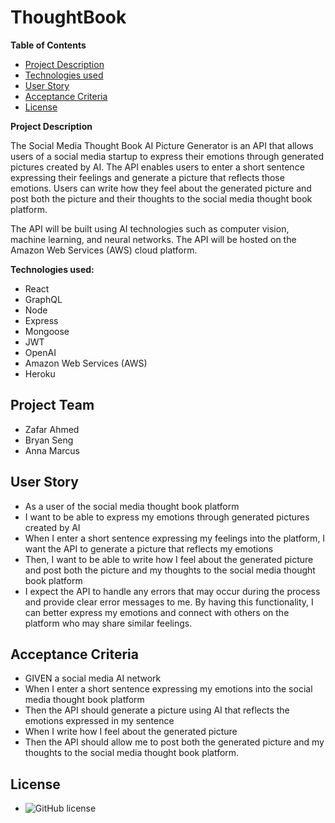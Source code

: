 
# ThoughtBook



**Table of Contents**

- [Project Description](#project-description)
- [Technologies used](#technologies-used)
- [User Story](#user-story)
- [Acceptance Criteria](#acceptance-criteria)
- [License](#license)


**Project Description**

The Social Media Thought Book AI Picture Generator is an API that allows users of a social media startup to express their emotions through generated pictures created by AI. The API enables users to enter a short sentence expressing their feelings and generate a picture that reflects those emotions. Users can write how they feel about the generated picture and post both the picture and their thoughts to the social media thought book platform.

The API will be built using AI technologies such as computer vision, machine learning, and neural networks. The API will be hosted on the Amazon Web Services (AWS) cloud platform.


**Technologies used:**

- React
- GraphQL
- Node
- Express
- Mongoose
- JWT
- OpenAI
- Amazon Web Services (AWS)
- Heroku


## Project Team

- Zafar Ahmed
- Bryan Seng
- Anna Marcus


**User Story**
-
- As a user of the social media thought book platform
- I want to be able to express my emotions through generated pictures created by AI
- When I enter a short sentence expressing my feelings into the platform, I want the API to generate a picture that reflects my emotions
- Then, I want to be able to write how I feel about the generated picture and post both the picture and my thoughts to the social media thought book platform
- I expect the API to handle any errors that may occur during the process and provide clear error messages to me. By having this functionality, I can better express my emotions and connect with others on the platform who may share similar feelings.


**Acceptance Criteria**
-
- GIVEN a social media AI network
- When I enter a short sentence expressing my emotions into the social media thought book platform
- Then the API should generate a picture using AI that reflects the emotions expressed in my sentence
- When I write how I feel about the generated picture
- Then the API should allow me to post both the generated picture and my thoughts to the social media thought book platform. 



**License**
-
- ![GitHub license](https://img.shields.io/badge/license-MIT-blue.svg)

